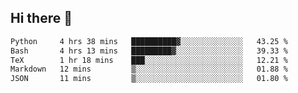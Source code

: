 ## Hi there 👋

<!--START_SECTION:waka-->

```txt
Python     4 hrs 38 mins   ██████████▓░░░░░░░░░░░░░░   43.25 %
Bash       4 hrs 13 mins   █████████▓░░░░░░░░░░░░░░░   39.33 %
TeX        1 hr 18 mins    ███░░░░░░░░░░░░░░░░░░░░░░   12.21 %
Markdown   12 mins         ▒░░░░░░░░░░░░░░░░░░░░░░░░   01.88 %
JSON       11 mins         ▒░░░░░░░░░░░░░░░░░░░░░░░░   01.80 %
```

<!--END_SECTION:waka-->

<!--
**OliverShang/OliverShang** is a ✨ _special_ ✨ repository because its `README.md` (this file) appears on your GitHub profile.

Here are some ideas to get you started:

- 🔭 I’m currently working on ...
- 🌱 I’m currently learning ...
- 👯 I’m looking to collaborate on ...
- 🤔 I’m looking for help with ...
- 💬 Ask me about ...
- 📫 How to reach me: ...
- 😄 Pronouns: ...
- ⚡ Fun fact: ...
-->
